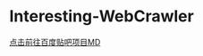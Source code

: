 # Interesting-WebCrawler

[点击前往百度贴吧项目MD](https://blog.csdn.net/qq_38534107/article/details/89690566)


